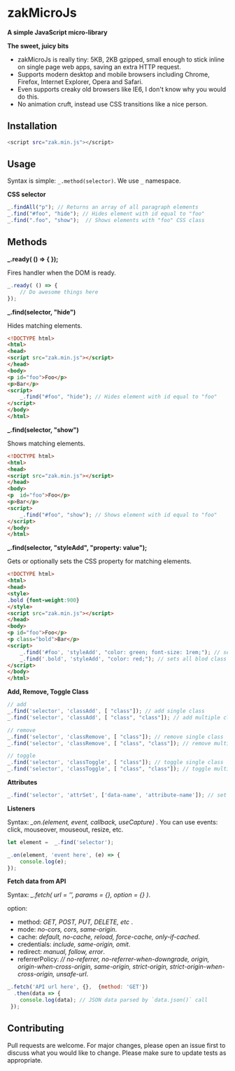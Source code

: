 # zakMicroJs

**A simple JavaScript micro-library**

**The sweet, juicy bits**
- zakMicroJs is really tiny: 5KB, 2KB gzipped, small enough to stick inline on single page web apps, saving an extra HTTP request.
- Supports modern desktop and mobile browsers including Chrome, Firefox, Internet Explorer, Opera and Safari.
- Even supports creaky old browsers like IE6, I don't know why you would do this.
- No animation cruft, instead use CSS transitions like a nice person.

## Installation

```bash
<script src="zak.min.js"></script>
```

## Usage
Syntax is simple: `_.method(selector)`. We use `_` namespace.

**CSS selector**
```javascript
_.findAll("p"); // Returns an array of all paragraph elements
_.find("#foo", "hide"); // Hides element with id equal to "foo"
_.find(".foo", "show");  // Shows elements with "foo" CSS class
```
## Methods
**_.ready( () => { });**

Fires handler when the DOM is ready.
```javascript
_.ready( () => { 
	// Do awesome things here
});
```
**_.find(selector, "hide")**

Hides matching elements.
```html
<!DOCTYPE html>
<html>
<head>
<script src="zak.min.js"></script>
</head>
<body>
<p id="foo">Foo</p>
<p>Bar</p>
<script>
	_.find("#foo", "hide"); // Hides element with id equal to "foo"
</script>
</body>
</html>
```
**_.find(selector, "show")**

Shows matching elements.
```html
<!DOCTYPE html>
<html>
<head>
<script src="zak.min.js"></script>
</head>
<body>
<p  id="foo">Foo</p>
<p>Bar</p>
<script>
	_.find("#foo", "show"); // Shows element with id equal to "foo"
</script>
</body>
</html>
```
**_.find(selector, "styleAdd", "property: value");**

Gets or optionally sets the CSS property for matching elements.

```html
<!DOCTYPE html>
<html>
<head>
<style>
.bold {font-weight:900}
</style>
<script src="zak.min.js"></script>
</head>
<body>
<p id="foo">Foo</p>
<p class="bold">Bar</p>
<script>
	_.find('#foo', 'styleAdd', "color: green; font-size: 1rem;"); // sets multiple css element with id equal to "foo"
	_.find('.bold', 'styleAdd', "color: red;"); // sets all blod class color to red
</script>
</body>
</html>
```
**Add, Remove, Toggle Class**

```javascript
// add
_.find('selector', 'classAdd', [ "class"]); // add single class
_.find('selector', 'classAdd', [ "class", "class"]); // add multiple classes

// remove
_.find('selector', 'classRemove', [ "class"]); // remove single class
_.find('selector', 'classRemove', [ "class", "class"]); // remove multiple classes

// toggle
_.find('selector', 'classToggle', [ "class"]); // toggle single class
_.find('selector', 'classToggle', [ "class", "class"]); // toggle multiple classes
```
**Attributes**

```javascript
_.find('selector', 'attrSet', ['data-name', 'attribute-name']); // set attribute
```
**Listeners**

Syntax: *_on.(element, event, callback, useCapture)* .
You can use events: click, mouseover, mouseout, resize, etc.

```javascript
let element =  _.find('selector');

_.on(element, 'event here', (e) => {
 	console.log(e);
});
```
**Fetch data from API**

Syntax: *_.fetch( url = '', params = {}, option = {} )*.

option: 
- method: *GET, POST, PUT, DELETE, etc* .
- mode: *no-cors, cors, same-origin*.
- cache: *default, no-cache, reload, force-cache, only-if-cached*.
- credentials: *include, same-origin, omit*.
- redirect: *manual, follow, error*.
- referrerPolicy: *// no-referrer, no-referrer-when-downgrade, origin, origin-when-cross-origin, same-origin, strict-origin, strict-origin-when-cross-origin, unsafe-url*.

```javascript
_.fetch('API url here', {},  {method: 'GET'})
  .then(data => {
	console.log(data); // JSON data parsed by `data.json()` call
 });
```

## Contributing
Pull requests are welcome. For major changes, please open an issue first to discuss what you would like to change.
Please make sure to update tests as appropriate.

